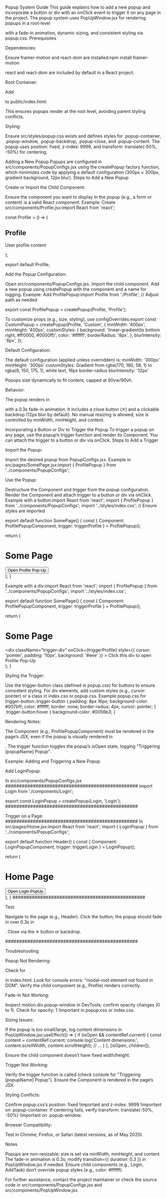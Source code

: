 Popup System Guide
This guide explains how to add a new popup and incorporate a button or div with an onClick event to trigger it on any page in the project. The popup system uses PopUpWindow.jsx for rendering popups in a root-level <div id="modal-root"> with a fade-in animation, dynamic sizing, and consistent styling via popup.css.
Prerequisites

Dependencies:

Ensure framer-motion and react-dom are installed:npm install framer-motion


react and react-dom are included by default in a React project.


Root Container:

Add <div id="modal-root"> to public/index.html:<!DOCTYPE html>
<html lang="en">
  <head>
    <meta charset="utf-8" />
    <meta name="viewport" content="width=device-width, initial-scale=1" />
    <title>React App</title>
  </head>
  <body>
    <div id="root"></div>
    <div id="modal-root"></div>
  </body>
</html>


This ensures popups render at the root level, avoiding parent styling conflicts.


Styling:

Ensure src/styles/popup.css exists and defines styles for .popup-container, .popup-window, .popup-backdrop, .popup-close, and .popup-content.
The popup uses position: fixed, z-index: 9999, and transform: translate(-50%, -50%) for centering.



Adding a New Popup
Popups are configured in src/components/PopupConfigs.jsx using the createPopup factory function, which minimizes code by applying a default configuration (300px × 300px, gradient background, 12px blur).
Steps to Add a New Popup

Create or Import the Child Component:

Ensure the component you want to display in the popup (e.g., a form or content) is a valid React component.
Example: Create src/components/Profile.jsx:import React from 'react';

const Profile = () => (
  <div>
    <h2>Profile</h2>
    <p>User profile content</p>
  </div>
);

export default Profile;




Add the Popup Configuration:

Open src/components/PopupConfigs.jsx.
Import the child component.
Add a new popup using createPopup with the component and a name for logging.
Example: Add ProfilePopup:import Profile from './Profile'; // Adjust path as needed

export const ProfilePopup = createPopup(Profile, 'Profile');


To customize props (e.g., size, styling), use configOverrides:export const CustomPopup = createPopup(Profile, 'Custom', {
  minWidth: '400px',
  minHeight: '400px',
  customStyles: {
    background: 'linear-gradient(to bottom right, #ff0000, #0000ff)',
    color: '#ffffff',
    borderRadius: '8px',
  },
  blurIntensity: '8px',
});




Default Configuration:

The default configuration (applied unless overridden) is:
minWidth: '300px'
minHeight: '300px'
customStyles: Gradient from rgba(170, 180, 58, 1) to rgba(8, 150, 175, 1), white text, 16px border-radius
blurIntensity: '12px'


Popups size dynamically to fit content, capped at 90vw/90vh.


Behavior:

The popup renders in <div id="modal-root"> with a 0.3s fade-in animation.
It includes a close button (✕) and a clickable backdrop (12px blur by default).
No manual resizing is allowed; size is controlled by minWidth, minHeight, and content.



Incorporating a Button or Div to Trigger the Popup
To trigger a popup on any page, use the popup’s trigger function and render its Component. You can attach the trigger to a button or div via onClick.
Steps to Add a Trigger

Import the Popup:

Import the desired popup from PopupConfigs.jsx.
Example in src/pages/SomePage.jsx:import { ProfilePopup } from '../components/PopupConfigs';




Use the Popup:

Destructure the Component and trigger from the popup configuration.
Render the Component and attach trigger to a button or div via onClick.
Example with a button:import React from 'react';
import { ProfilePopup } from '../components/PopupConfigs';
import '../styles/index.css'; // Ensure styles are imported

export default function SomePage() {
  const { Component: ProfilePopupComponent, trigger: triggerProfile } = ProfilePopup();

  return (
    <div>
      <h1>Some Page</h1>
      <button
        className="trigger-button"
        onClick={triggerProfile}
      >
        Open Profile Pop-Up
      </button>
      <ProfilePopupComponent />
    </div>
  );
}


Example with a div:import React from 'react';
import { ProfilePopup } from '../components/PopupConfigs';
import '../styles/index.css';

export default function SomePage() {
  const { Component: ProfilePopupComponent, trigger: triggerProfile } = ProfilePopup();

  return (
    <div>
      <h1>Some Page</h1>
      <div
        className="trigger-div"
        onClick={triggerProfile}
        style={{ cursor: 'pointer', padding: '10px', background: '#eee' }}
      >
        Click this div to open Profile Pop-Up
      </div>
      <ProfilePopupComponent />
    </div>
  );
}




Styling the Trigger:

Use the trigger-button class (defined in popup.css) for buttons to ensure consistent styling.
For div elements, add custom styles (e.g., cursor: pointer) or a class in index.css or popup.css.
Example popup.css for trigger-button:.trigger-button {
  padding: 8px 16px;
  background-color: #007bff;
  color: #ffffff;
  border: none;
  border-radius: 4px;
  cursor: pointer;
}
.trigger-button:hover {
  background-color: #0056b3;
}




Rendering Notes:

The Component (e.g., ProfilePopupComponent) must be rendered in the page’s JSX, even if the popup is visually rendered in <div id="modal-root">.
The trigger function toggles the popup’s isOpen state, logging "Triggering [popupName] Popup".



Example: Adding and Triggering a New Popup

Add LoginPopup:

In src/components/PopupConfigs.jsx
################################################
import Login from './components/Login';

export const LoginPopup = createPopup(Login, 'Login');
################################################


Trigger on a Page:
################################################
In src/pages/Home.jsx:import React from 'react';
import { LoginPopup } from '../components/PopupConfigs';


export default function Header() {
  const { Component: LoginPopupComponent, trigger: triggerLogin } = LoginPopup();

  return (
    <div>
      <h1>Home Page</h1>
      <button className="trigger-button" onClick={triggerLogin}>
        Open Login PopUp
      </button>
      <LoginPopupComponent />
    </div>
  );
}
################################################



Test:

Navigate to the page (e.g., Header).
Click the button; the popup should fade in over 0.3s in <div id="modal-root">.
Close via the ✕ button or backdrop.

################################################

Troubleshooting

Popup Not Rendering:

Check for <div id="modal-root"> in index.html.
Look for console errors: "modal-root element not found in DOM".
Verify the child component (e.g., Profile) renders correctly.


Fade-In Not Working:

Inspect motion.div.popup-window in DevTools; confirm opacity changes (0 to 1).
Check for opacity: 1 !important in popup.css or index.css.


Sizing Issues:

If the popup is too small/large, log content dimensions in PopUpWindow.jsx:useEffect(() => {
  if (isOpen && contentRef.current) {
    const content = contentRef.current;
    console.log('Content dimensions:', content.scrollWidth, content.scrollHeight);
    // ...
  }
}, [isOpen, children]);


Ensure the child component doesn’t have fixed width/height.


Trigger Not Working:

Verify the trigger function is called (check console for "Triggering [popupName] Popup").
Ensure the Component is rendered in the page’s JSX.


Styling Conflicts:

Confirm popup.css’s position: fixed !important and z-index: 9999 !important on .popup-container.
If centering fails, verify transform: translate(-50%, -50%) !important on .popup-window.


Browser Compatibility:

Test in Chrome, Firefox, or Safari (latest versions, as of May 2025).



Notes

Popups are non-resizable; size is set via minWidth, minHeight, and content.
The fade-in animation is 0.3s; modify transition={{ duration: 0.3 }} in PopUpWindow.jsx if needed.
Ensure child components (e.g., Login, AddTask) don’t override popup styles (e.g., color: #ffffff).

For further assistance, contact the project maintainer or check the source code in src/components/PopupConfigs.jsx and src/components/PopUpWindow.jsx.
